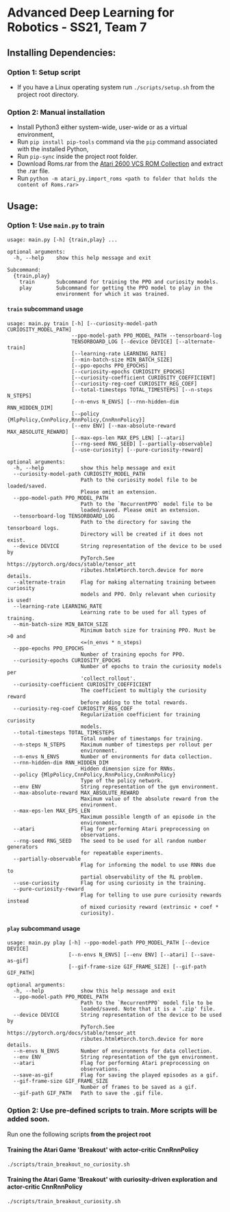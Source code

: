 # Advanced Deep Learning for Robotics - SS21, Team 7

<!-- TODO: Fill the readme with project details. -->

## **Installing Dependencies:**
### Option 1: Setup script
* If you have a Linux operating system run `./scripts/setup.sh` from the project root directory.
### Option 2: Manual installation
* Install Python3 either system-wide, user-wide or as a virtual environment,
* Run `pip install pip-tools` command via the `pip` command associated with the installed Python,
* Run `pip-sync` inside the project root folder.
* Download Roms.rar from the [Atari 2600 VCS ROM Collection](http://www.atarimania.com/roms/Roms.rar) and extract the .rar file.
* Run `python -m atari_py.import_roms <path to folder that holds the content of Roms.rar>`

## **Usage:**
### Option 1: Use `main.py` to train
    usage: main.py [-h] {train,play} ...

    optional arguments:
      -h, --help    show this help message and exit

    Subcommand:
      {train,play}
        train       Subcommand for training the PPO and curiosity models.
        play        Subcommand for getting the PPO model to play in the  
                    environment for which it was trained.

#### `train` subcommand usage
    usage: main.py train [-h] [--curiosity-model-path CURIOSITY_MODEL_PATH]
                         --ppo-model-path PPO_MODEL_PATH --tensorboard-log
                         TENSORBOARD_LOG [--device DEVICE] [--alternate-train]
                         [--learning-rate LEARNING_RATE]
                         [--min-batch-size MIN_BATCH_SIZE]
                         [--ppo-epochs PPO_EPOCHS]
                         [--curiosity-epochs CURIOSITY_EPOCHS]
                         [--curiosity-coefficient CURIOSITY_COEFFICIENT]
                         [--curiosity-reg-coef CURIOSITY_REG_COEF]
                         [--total-timesteps TOTAL_TIMESTEPS] [--n-steps N_STEPS]
                         [--n-envs N_ENVS] [--rnn-hidden-dim RNN_HIDDEN_DIM]
                         [--policy {MlpPolicy,CnnPolicy,RnnPolicy,CnnRnnPolicy}]
                         [--env ENV] [--max-absolute-reward MAX_ABSOLUTE_REWARD]
                         [--max-eps-len MAX_EPS_LEN] [--atari]
                         [--rng-seed RNG_SEED] [--partially-observable]
                         [--use-curiosity] [--pure-curiosity-reward]

    optional arguments:
      -h, --help            show this help message and exit
      --curiosity-model-path CURIOSITY_MODEL_PATH
                            Path to the curiosity model file to be loaded/saved.
                            Please omit an extension.
      --ppo-model-path PPO_MODEL_PATH
                            Path to the `RecurrentPPO` model file to be
                            loaded/saved. Please omit an extension.
      --tensorboard-log TENSORBOARD_LOG
                            Path to the directory for saving the tensorboard logs.
                            Directory will be created if it does not exist.
      --device DEVICE       String representation of the device to be used by
                            PyTorch.See https://pytorch.org/docs/stable/tensor_att
                            ributes.html#torch.torch.device for more details.
      --alternate-train     Flag for making alternating training between curiosity
                            models and PPO. Only relevant when curiosity is used!
      --learning-rate LEARNING_RATE
                            Learning rate to be used for all types of training.
      --min-batch-size MIN_BATCH_SIZE
                            Minimum batch size for training PPO. Must be >0 and
                            <=(n_envs * n_steps)
      --ppo-epochs PPO_EPOCHS
                            Number of training epochs for PPO.
      --curiosity-epochs CURIOSITY_EPOCHS
                            Number of epochs to train the curiosity models per
                            'collect_rollout'.
      --curiosity-coefficient CURIOSITY_COEFFICIENT
                            The coefficient to multiply the curiosity reward
                            before adding to the total rewards.
      --curiosity-reg-coef CURIOSITY_REG_COEF
                            Regularization coefficient for training curiosity
                            models.
      --total-timesteps TOTAL_TIMESTEPS
                            Total number of timestamps for training.
      --n-steps N_STEPS     Maximum number of timesteps per rollout per
                            environment.
      --n-envs N_ENVS       Number of environments for data collection.
      --rnn-hidden-dim RNN_HIDDEN_DIM
                            Hidden dimension size for RNNs.
      --policy {MlpPolicy,CnnPolicy,RnnPolicy,CnnRnnPolicy}
                            Type of the policy network.
      --env ENV             String representation of the gym environment.
      --max-absolute-reward MAX_ABSOLUTE_REWARD
                            Maximum value of the absolute reward from the
                            environment.
      --max-eps-len MAX_EPS_LEN
                            Maximum possible length of an episode in the
                            environment.
      --atari               Flag for performing Atari preprocessing on
                            observations.
      --rng-seed RNG_SEED   The seed to be used for all random number generators
                            for repeatable experiments.
      --partially-observable
                            Flag for informing the model to use RNNs due to
                            partial observability of the RL problem.
      --use-curiosity       Flag for using curiosity in the training.
      --pure-curiosity-reward
                            Flag for telling to use pure curiosity rewards instead
                            of mixed curiosity reward (extrinsic + coef *
                            curiosity).

#### `play` subcommand usage
    usage: main.py play [-h] --ppo-model-path PPO_MODEL_PATH [--device DEVICE]
                        [--n-envs N_ENVS] [--env ENV] [--atari] [--save-as-gif]
                        [--gif-frame-size GIF_FRAME_SIZE] [--gif-path GIF_PATH]

    optional arguments:
      -h, --help            show this help message and exit
      --ppo-model-path PPO_MODEL_PATH
                            Path to the `RecurrentPPO` model file to be
                            loaded/saved. Note that it is a '.zip' file.
      --device DEVICE       String representation of the device to be used by
                            PyTorch.See https://pytorch.org/docs/stable/tensor_att
                            ributes.html#torch.torch.device for more details.
      --n-envs N_ENVS       Number of environments for data collection.
      --env ENV             String representation of the gym environment.
      --atari               Flag for performing Atari preprocessing on
                            observations.
      --save-as-gif         Flag for saving the played episodes as a gif.
      --gif-frame-size GIF_FRAME_SIZE
                            Number of frames to be saved as a gif.
      --gif-path GIF_PATH   Path to save the .gif file.

### Option 2: Use pre-defined scripts to train. More scripts will be added soon.
Run one the following scripts **from the project root**

#### Training the Atari Game 'Breakout' with actor-critic CnnRnnPolicy
```./scripts/train_breakout_no_curiosity.sh```

#### Training the Atari Game 'Breakout' with curiosity-driven exploration and actor-critic CnnRnnPolicy
```./scripts/train_breakout_curiosity.sh```